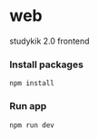 # web
studykik 2.0 frontend

### Install packages

```
npm install
```

### Run app

```
npm run dev
```
